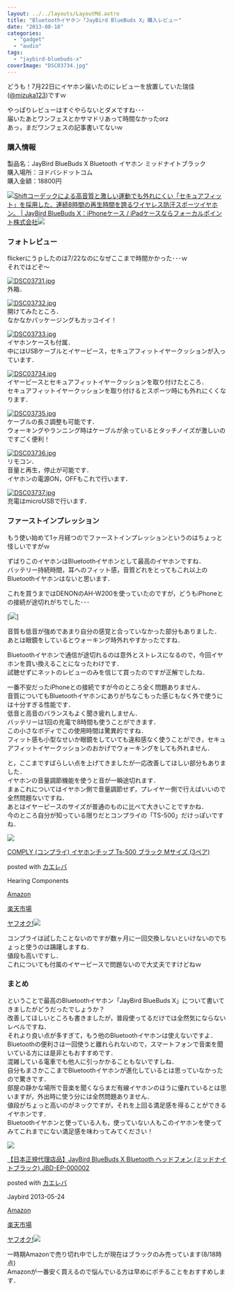 ```yaml
---
layout: ../../layouts/LayoutMd.astro
title: "Bluetoothイヤホン「JayBird BlueBuds X」購入レビュー"
date: "2013-08-18"
categories: 
  - "gadget"
  - "audio"
tags: 
  - "jaybird-bluebuds-x"
coverImage: "DSC03734.jpg"
---
```


どうも！7月22日にイヤホン届いたのにレビューを放置していた瑞佳([@mizuka123](https://twitter.com/mizuka123))ですｗ

やっぱりレビューはすぐやらないとダメですね･･･  
届いたあとワンフェスとかサマドリあって時間なかったorz  
あっ，まだワンフェスの記事書いてないｗ

### 購入情報

製品名：JayBird BlueBuds X Bluetooth イヤホン ミッドナイトブラック  
購入場所：ヨドバシドットコム  
購入金額：18800円

[![](http://capture.heartrails.com/150x130/shadow?http://www.focal.co.jp/jaybird/bluebuds-x/)](http://www.focal.co.jp/jaybird/bluebuds-x/)[Shiftコーデックによる高音質と激しい運動でも外れにくい「セキュアフィット」を採用した、連続8時間の再生時間を誇るワイヤレス防汗スポーツイヤホン。 | JayBird BlueBuds X：iPhoneケース / iPadケースならフォーカルポイント株式会社](http://www.focal.co.jp/jaybird/bluebuds-x/)[![](http://b.hatena.ne.jp/entry/image/http://www.focal.co.jp/jaybird/bluebuds-x/)](http://b.hatena.ne.jp/entry/http://www.focal.co.jp/jaybird/bluebuds-x/)  
  

### フォトレビュー

flickerにうｐしたのは7/22なのになぜここまで時間かかった･･･ｗ  
それではどぞ～

[![DSC03731.jpg](/archive/images/9338572891_5363f514d5_b.jpg)](http://www.flickr.com/photos/67522130@N08/9338572891/ "DSC03731.jpg")  
外箱．

[![DSC03732.jpg](/archive/images/9341358080_a5368a159f_b.jpg)](http://www.flickr.com/photos/67522130@N08/9341358080/ "DSC03732.jpg")  
開けてみたところ．  
なかなかパッケージングもカッコイイ！

[![DSC03733.jpg](/archive/images/9338574835_ffa81ebc24_b.jpg)](http://www.flickr.com/photos/67522130@N08/9338574835/ "DSC03733.jpg")  
イヤホンケースも付属．  
中にはUSBケーブルとイヤーピース，セキュアフィットイヤークッションが入っています．

[![DSC03734.jpg](/archive/images/9341359872_f9a47de892_b.jpg)](http://www.flickr.com/photos/67522130@N08/9341359872/ "DSC03734.jpg")  
イヤーピースとセキュアフィットイヤークッションを取り付けたところ．  
セキュアフィットイヤークッションを取り付けるとスポーツ時にも外れにくくなります．

[![DSC03735.jpg](/archive/images/9341360832_3690a737a3_b.jpg)](http://www.flickr.com/photos/67522130@N08/9341360832/ "DSC03735.jpg")  
ケーブルの長さ調整も可能です．  
ウォーキングやランニング時はケーブルが余っているとタッチノイズが激しいのですごく便利！

[![DSC03736.jpg](/archive/images/9338577351_dbcb96c08e_b.jpg)](http://www.flickr.com/photos/67522130@N08/9338577351/ "DSC03736.jpg")  
リモコン．  
音量と再生，停止が可能です．  
イヤホンの電源ON，OFFもこれで行います．

[![DSC03737.jpg](/archive/images/9341362686_31aa7e2800_b.jpg)](http://www.flickr.com/photos/67522130@N08/9341362686/ "DSC03737.jpg")  
充電はmicroUSBで行います．

### ファーストインプレッション

もう使い始めて1ヶ月経つのでファーストインプレッションというのはちょっと怪しいですがｗ

ずばりこのイヤホンはBluetoothイヤホンとして最高のイヤホンですね．  
バッテリー持続時間，耳へのフィット感，音質どれをとってもこれ以上のBluetoothイヤホンはないと思います．

これを買うまではDENONのAH-W200を使っていたのですが，どうもiPhoneとの接続が途切れがちでした･･･

[![](http://capture.heartrails.com/150x130/shadow?//mizuka123.net/1065/)]  
  

音質も低音が強めであまり自分の感覚と合っていなかった部分もありました．  
あとは眼鏡をしているとウォーキング時外れやすかったですね．

Bluetoothイヤホンで通信が途切れるのは意外とストレスになるので，今回イヤホンを買い換えることになったわけです．  
試聴せずにネットのレビューのみを信じて買ったのですが正解でしたね．

一番不安だったiPhoneとの接続ですが今のところ全く問題ありません．  
音質についてもBluetoothイヤホンにありがちなこもった感じもなく外で使うには十分すぎる性能です．  
低音と高音のバランスもよく聞き疲れしません．  
バッテリーは1回の充電で8時間も使うことができます．  
この小さなボディでこの使用時間は驚異的ですね．  
フィット感も小型なせいか眼鏡をしていても違和感なく使うことができ，セキュアフィットイヤークッションのおかげでウォーキングをしても外れません．

と，ここまですばらしい点を上げてきましたが一応改善してほしい部分もありました．  
イヤホンの音量調節機能を使うと音が一瞬途切れます．  
まぁこれについてはイヤホン側で音量調節せず，プレイヤー側で行えばいいので全然問題ないですね．  
あとはイヤーピースのサイズが普通のものに比べて大きいことですかね．  
今のところ自分が知っている限りだとコンプライの「TS-500」だけっぽいですね．

[![](/archive/images/41BolD0HHOL._SL160_.jpg)](https://www.amazon.co.jp/exec/obidos/ASIN/B00DGNOOOG/mizuka123-22/ref=nosim/)

[COMPLY (コンプライ) イヤホンチップ Ts-500 ブラック Mサイズ (3ペア)](https://www.amazon.co.jp/exec/obidos/ASIN/B00DGNOOOG/mizuka123-22/ref=nosim/)

posted with [カエレバ](http://kaereba.com)

Hearing Components

[Amazon](http://www.amazon.co.jp/gp/search?keywords=Ts-500&__mk_ja_JP=%83J%83%5E%83J%83i&tag=mizuka123-22 "アマゾン")

[楽天市場](http://hb.afl.rakuten.co.jp/hgc/032b53ee.4b34c5ee.0f4a541e.f440145e/?pc=http%3A%2F%2Fsearch.rakuten.co.jp%2Fsearch%2Fmall%2FTs-500%2F-%2Ff.1-p.1-s.1-sf.0-st.A-v.2%3Fx%3D0%26scid%3Daf_ich_link_urltxt%26m%3Dhttp%3A%2F%2Fm.rakuten.co.jp%2F "楽天市場")

[ヤフオク!![](//ad.jp.ap.valuecommerce.com/servlet/gifbanner?sid=3066752&pid=881990645)](//ck.jp.ap.valuecommerce.com/servlet/referral?sid=3066752&pid=881990645&vc_url=http%3A%2F%2Fauctions.search.yahoo.co.jp%2Fsearch%3Fvo%3D%26ve%3D%26auccat%3D0%26aucminprice%3D%26aucmaxprice%3D%26aucmin_bidorbuy_price%3D%26aucmax_bidorbuy_price%3D%26loc_cd%3D0%26abatch%3D0%26istatus%3D0%26filtered%3D1%26ei%3DUTF-8%26tab_ex%3Dcommerce%26va%3DTs-500 "ヤフオク!")

コンプライは試したことないのですが数ヶ月に一回交換しないといけないのでちょっと使うのは躊躇しますね．  
値段も高いですし．  
これについても付属のイヤーピースで問題ないので大丈夫ですけどねｗ

### まとめ

ということで最高のBluetoothイヤホン「JayBird BlueBuds X」について書いてきましたがどうだったでしょうか？  
改善してほしいところも書きましたが，普段使ってるだけでは全然気にならないレベルですね．  
それより良い点が多すぎて，もう他のBluetoothイヤホンは使えないですよ．  
Bluetoothの便利さは一回使うと離れられないので，スマートフォンで音楽を聞いている方には是非ともおすすめです．  
混雑している電車でも他人に引っかかることもないですしね．  
自分もまさかここまでBluetoothイヤホンが進化しているとは思っていなかったので驚きです．  
部屋の静かな場所で音楽を聞くならまだ有線イヤホンのほうに優れているとは思いますが，外出時に使う分には全然問題ありません．  
値段がちょっと高いのがネックですが，それを上回る満足感を得ることができるイヤホンです．  
Bluetoothイヤホンと使っている人も，使っていない人もこのイヤホンを使ってみてこれまでにない満足感を味わってみてください！

[![](/archive/images/31MsBN7js6L._SL160_.jpg)](https://www.amazon.co.jp/exec/obidos/ASIN/B00CGXTOCE/mizuka123-22/ref=nosim/)

[【日本正規代理店品】JayBird BlueBuds X Bluetooth ヘッドフォン (ミッドナイトブラック) JBD-EP-000002](https://www.amazon.co.jp/exec/obidos/ASIN/B00CGXTOCE/mizuka123-22/ref=nosim/)

posted with [カエレバ](http://kaereba.com)

Jaybird 2013-05-24

[Amazon](http://www.amazon.co.jp/gp/search?keywords=JayBird%20BlueBuds%20X%20Bluetooth&__mk_ja_JP=%83J%83%5E%83J%83i&tag=mizuka123-22 "アマゾン")

[楽天市場](http://hb.afl.rakuten.co.jp/hgc/032b53ee.4b34c5ee.0f4a541e.f440145e/?pc=http%3A%2F%2Fsearch.rakuten.co.jp%2Fsearch%2Fmall%2FJayBird%2520BlueBuds%2520X%2520Bluetooth%2F-%2Ff.1-p.1-s.1-sf.0-st.A-v.2%3Fx%3D0%26scid%3Daf_ich_link_urltxt%26m%3Dhttp%3A%2F%2Fm.rakuten.co.jp%2F "楽天市場")

[ヤフオク!![](//ad.jp.ap.valuecommerce.com/servlet/gifbanner?sid=3066752&pid=881990645)](//ck.jp.ap.valuecommerce.com/servlet/referral?sid=3066752&pid=881990645&vc_url=http%3A%2F%2Fauctions.search.yahoo.co.jp%2Fsearch%3Fvo%3D%26ve%3D%26auccat%3D0%26aucminprice%3D%26aucmaxprice%3D%26aucmin_bidorbuy_price%3D%26aucmax_bidorbuy_price%3D%26loc_cd%3D0%26abatch%3D0%26istatus%3D0%26filtered%3D1%26ei%3DUTF-8%26tab_ex%3Dcommerce%26va%3DJayBird%2520BlueBuds%2520X%2520Bluetooth "ヤフオク!")

一時期Amazonで売り切れ中でしたが現在はブラックのみ売っています(8/18時点)  
Amazonが一番安く買えるので悩んでいる方は早めにポチることをおすすめします．

